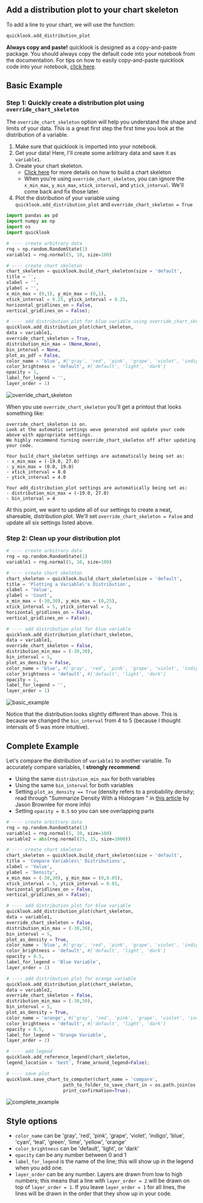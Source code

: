 ## Add a distribution plot to your chart skeleton
To add a line to your chart, we will use the function:
```python
quicklook.add_distribution_plot
```

**Always copy and paste!** quicklook is designed as a copy-and-paste package. You should always copy the default code into your notebook from the documentation.
For tips on how to easily copy-and-paste quicklook code into your notebook, [click here](https://github.com/alexdsbreslav/quicklook/blob/master/how_to_use_quicklook/copy_and_paste_quicklook_code.md). 

## Basic Example
### Step 1: Quickly create a distribution plot using `override_chart_skeleton`
The `override_chart_skeleton` option will help you understand the shape and limits of your data. This is a great first step the first time you look at the distribution of a variable.

1. Make sure that quicklook is imported into your notebook.
2. Get your data! Here, I'll create some arbitrary data and save it as `variable1`.
3. Create your chart skeleton. 
    - [Click here](https://github.com/alexdsbreslav/quicklook/blob/master/how_to_use_quicklook/build_chart_skeleton.md) for more details on how to build a chart skeleton
    - When you're using `override_chart_skeleton`, you can ignore the `x_min_max`, `y_min_max`, `xtick_interval`, and `ytick_interval`. We'll come back and fix those later.
4. Plot the distribution of your variable using `quicklook.add_distribution_plot` and `override_chart_skeleton = True`

```python
import pandas as pd
import numpy as np
import os
import quicklook
```
```python
# ---- create arbitrary data
rng = np.random.RandomState(1)
variable1 = rng.normal(5, 10, size=100)

# ---- create chart skeleton
chart_skeleton = quicklook.build_chart_skeleton(size = 'default',
title = '',
xlabel = '',
ylabel = '',
x_min_max = (0,1), y_min_max = (0,1),
xtick_interval = 0.25, ytick_interval = 0.25,
horizontal_gridlines_on = False,
vertical_gridlines_on = False);

# ---- add distribution plot for blue variable using override_chart_skeleton
quicklook.add_distribution_plot(chart_skeleton,
data = variable1,
override_chart_skeleton = True,
distribution_min_max = (None,None),
bin_interval = None,
plot_as_pdf = False,
color_name = 'blue', #['gray', 'red', 'pink', 'grape', 'violet', 'indigo', 'blue', 'cyan', 'teal', 'green', 'lime', 'yellow', 'orange']
color_brightness = 'default', #['default', 'light', 'dark']
opacity = 1,
label_for_legend = '',
layer_order = 1)
```
![override_chart_skeleton](https://github.com/alexdsbreslav/quicklook/blob/master/images/plots/histogram/override_chart_skeleton.png)

When you use `override_chart_skeleton` you'll get a printout that looks something like:  
```
override_chart_skeleton is on.
Look at the automatic settings weve generated and update your code above with appropriate settings.
We highly recommend turning override_chart_skeleton off after updating your code.

Your build_chart_skeleton settings are automatically being set as:
- x_min_max = (-19.0, 27.0)
- y_min_max = (0.0, 19.0) 
- xtick_interval = 8.0
- ytick_interval = 4.0

Your add_distribution_plot settings are automatically being set as:
- distribution_min_max = (-19.0, 27.0)
- bin_interval = 4
```
At this point, we want to update all of our settings to create a neat, shareable, distribution plot. We'll set `override_chart_skeleton = False` and update all six settings listed above.

### Step 2: Clean up your distribution plot
```python
# ---- create arbitrary data
rng = np.random.RandomState(1)
variable1 = rng.normal(5, 10, size=100)

# ---- create chart skeleton
chart_skeleton = quicklook.build_chart_skeleton(size = 'default',
title = 'Plotting a Variable\'s Distribution',
xlabel = 'Value',
ylabel = 'Count',
x_min_max = (-30,30), y_min_max = (0,25),
xtick_interval = 5, ytick_interval = 5,
horizontal_gridlines_on = False,
vertical_gridlines_on = False);

# ---- add distribution plot for blue variable
quicklook.add_distribution_plot(chart_skeleton,
data = variable1,
override_chart_skeleton = False,
distribution_min_max = (-30,30),
bin_interval = 5,
plot_as_density = False,
color_name = 'blue', #['gray', 'red', 'pink', 'grape', 'violet', 'indigo', 'blue', 'cyan', 'teal', 'green', 'lime', 'yellow', 'orange']
color_brightness = 'default', #['default', 'light', 'dark']
opacity = 1,
label_for_legend = '',
layer_order = 1)
```
![basic_example](https://github.com/alexdsbreslav/quicklook/blob/master/images/plots/histogram/simple.png)

Notice that the distribution looks slightly different than above. This is because we changed the `bin_interval` from 4 to 5 (because I thought intervals of 5 was more intuitive). 

## Complete Example
Let's compare the distribution of `variable1` to another variable. To accurately compare variables, I **strongly recommend**:
- Using the same `distribution_min_max` for both variables
- Using the same `bin_interval` for both variables
- Setting `plot_as_density == True` (density refers to a probability density; read through "Summarize Density With a Histogram
" in [this article](https://machinelearningmastery.com/probability-density-estimation/) by Jason Brownlee for more info)
- Setting `opacity = 0.5` so you can see overlapping parts

```python
# ---- create arbitrary data
rng = np.random.RandomState(1)
variable1 = rng.normal(5, 10, size=100)
variable2 = abs(rng.normal(25, 15, size=1000))

# ---- create chart skeleton
chart_skeleton = quicklook.build_chart_skeleton(size = 'default',
title = 'Compare Variables\' Distributions',
xlabel = 'Value',
ylabel = 'Density',
x_min_max = (-30,30), y_min_max = (0,0.05),
xtick_interval = 5, ytick_interval = 0.01,
horizontal_gridlines_on = False,
vertical_gridlines_on = False);

# ---- add distribution plot for blue variable
quicklook.add_distribution_plot(chart_skeleton,
data = variable1,
override_chart_skeleton = False,
distribution_min_max = (-30,30),
bin_interval = 5,
plot_as_density = True,
color_name = 'blue', #['gray', 'red', 'pink', 'grape', 'violet', 'indigo', 'blue', 'cyan', 'teal', 'green', 'lime', 'yellow', 'orange']
color_brightness = 'default', #['default', 'light', 'dark']
opacity = 0.5,
label_for_legend = 'Blue Variable',
layer_order = 1)

# ---- add distribution plot for orange variable
quicklook.add_distribution_plot(chart_skeleton,
data = variable2,
override_chart_skeleton = False,
distribution_min_max = (-30,30),
bin_interval = 5,
plot_as_density = True,
color_name = 'orange', #['gray', 'red', 'pink', 'grape', 'violet', 'indigo', 'blue', 'cyan', 'teal', 'green', 'lime', 'yellow', 'orange']
color_brightness = 'default', #['default', 'light', 'dark']
opacity = 0.5,
label_for_legend = 'Orange Variable',
layer_order = 2)

# ---- add legend
quicklook.add_reference_legend(chart_skeleton,
legend_location = 'best', frame_around_legend=False);

# ---- save plot
quicklook.save_chart_to_computer(chart_name = 'compare',
                     path_to_folder_to_save_chart_in = os.path.join(os.path.abspath('images'), 'plots'),
                     print_confirmation=True);
```
![complete_example](https://github.com/alexdsbreslav/quicklook/blob/master/images/plots/histogram/compare.png)

## Style options
- `color_name` can be 'gray', 'red', 'pink', 'grape', 'violet', 'indigo', 'blue', 'cyan', 'teal', 'green', 'lime', 'yellow', 'orange'
- `color_brightness` can be 'default', 'light', or 'dark'
- `opacity` can be any number between 0 and 1
- `label_for_legend` is the name of the line; this will show up in the legend when you add one.
- `layer_order` can be any number. Layers are drawn from low to high numbers; this means that a line with `layer_order = 2` will be drawn on top of `layer_order = 1`. If you leave `layer_order = 1` for all lines, the lines will be drawn in the order that they show up in your code.
